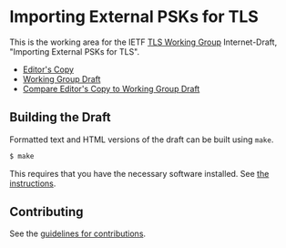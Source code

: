 # Importing External PSKs for TLS

This is the working area for the IETF [TLS Working Group](https://datatracker.ietf.org/wg/tls/documents/) Internet-Draft, "Importing External PSKs for TLS".

* [Editor's Copy](https://tlswg.github.io/draft-ietf-tls-external-psk-importer/#go.draft-ietf-tls-external-psk-importer.html)
* [Working Group Draft](https://tools.ietf.org/html/draft-ietf-tls-external-psk-importer)
* [Compare Editor's Copy to Working Group Draft](https://tlswg.github.io/draft-ietf-tls-external-psk-importer/#go.draft-ietf-tls-external-psk-importer.diff)

## Building the Draft

Formatted text and HTML versions of the draft can be built using `make`.

```sh
$ make
```

This requires that you have the necessary software installed.  See
[the instructions](https://github.com/martinthomson/i-d-template/blob/master/doc/SETUP.md).


## Contributing

See the
[guidelines for contributions](https://github.com/tlswg/draft-ietf-tls-external-psk-importer/blob/master/CONTRIBUTING.md).
